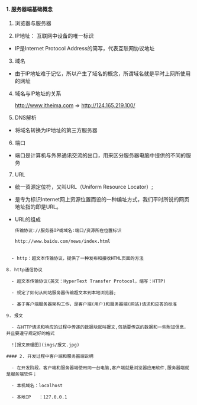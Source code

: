 #### 1. 服务器端基础概念

1. 浏览器与服务器


2. IP地址： 互联网中设备的唯一标识

  - IP是Internet Protocol Address的简写，代表互联网协议地址

3. 域名

  - 由于IP地址难于记忆，所以产生了域名的概念，所谓域名就是平时上网所使用的网址

4. 域名与IP地址的关系

    http://www.itheima.com  =>  http://124.165.219.100/

5. DNS解析

  - 将域名转换为IP地址的第三方服务器

6. 端口

  - 端口是计算机与外界通讯交流的出口，用来区分服务器电脑中提供的不同的服务

7. URL

  - 统一资源定位符，又叫URL（Uniform Resource Locator）;
  
  - 是专为标识Internet网上资源位置而设的一种编址方式，我们平时所说的网页地址指的即是URL。

  - URL的组成

    ```bash
    传输协议://服务器IP或域名:端口/资源所在位置标识
    
    http://www.baidu.com/news/index.html
```
    
  - http：超文本传输协议，提供了一种发布和接收HTML页面的方法

8. http通信协议

  - 超文本传输协议(英文：HyperText Transfer Protocol，缩写：HTTP)
  
  - 规定了如何从网站服务器传输超文本到本地浏览器;
  
  - 基于客户端服务器架构工作，是客户端(用户)和服务器端(网站)请求和应答的标准

9. 报文

  - 在HTTP请求和响应的过程中传递的数据块就叫报文,包括要传送的数据和一些附加信息，并且要遵守规定好的格式

  ![报文原理图](imgs/报文.jpg)

#### 2. 开发过程中客户端和服务器端说明

  - 在开发阶段，客户端和服务器端使用同一台电脑,客户端就是浏览器应用软件,服务器端就是服务端软件；

  - 本机域名：localhost

  - 本地IP   ：127.0.0.1
